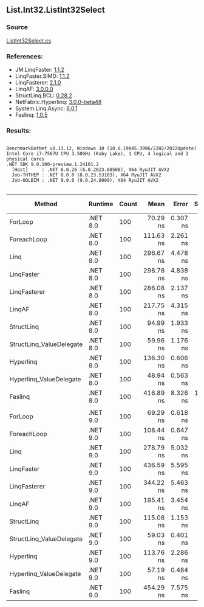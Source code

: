 ﻿## List.Int32.ListInt32Select

### Source
[ListInt32Select.cs](../LinqBenchmarks/List/Int32/ListInt32Select.cs)

### References:
- JM.LinqFaster: [1.1.2](https://www.nuget.org/packages/JM.LinqFaster/1.1.2)
- LinqFaster.SIMD: [1.1.2](https://www.nuget.org/packages/LinqFaster.SIMD/1.0.3)
- LinqFasterer: [2.1.0](https://www.nuget.org/packages/LinqFasterer/2.1.0)
- LinqAF: [3.0.0.0](https://www.nuget.org/packages/LinqAF/3.0.0.0)
- StructLinq.BCL: [0.28.2](https://www.nuget.org/packages/StructLinq/0.28.2)
- NetFabric.Hyperlinq: [3.0.0-beta48](https://www.nuget.org/packages/NetFabric.Hyperlinq/3.0.0-beta48)
- System.Linq.Async: [6.0.1](https://www.nuget.org/packages/System.Linq.Async/6.0.1)
- Faslinq: [1.0.5](https://www.nuget.org/packages/Faslinq/1.0.5)

### Results:
```

BenchmarkDotNet v0.13.12, Windows 10 (10.0.19045.3996/22H2/2022Update)
Intel Core i7-7567U CPU 3.50GHz (Kaby Lake), 1 CPU, 4 logical and 2 physical cores
.NET SDK 9.0.100-preview.1.24101.2
  [Host]     : .NET 6.0.26 (6.0.2623.60508), X64 RyuJIT AVX2
  Job-THTHEP : .NET 8.0.0 (8.0.23.53103), X64 RyuJIT AVX2
  Job-OQLBIM : .NET 9.0.0 (9.0.24.8009), X64 RyuJIT AVX2


```
| Method                   | Runtime  | Count | Mean      | Error    | StdDev    | Median    | Ratio        | RatioSD | Gen0   | Allocated | Alloc Ratio |
|------------------------- |--------- |------ |----------:|---------:|----------:|----------:|-------------:|--------:|-------:|----------:|------------:|
| ForLoop                  | .NET 8.0 | 100   |  70.29 ns | 0.307 ns |  0.256 ns |  70.27 ns |     baseline |         |      - |         - |          NA |
| ForeachLoop              | .NET 8.0 | 100   | 111.63 ns | 2.261 ns |  4.302 ns | 109.36 ns | 1.58x slower |   0.06x |      - |         - |          NA |
| Linq                     | .NET 8.0 | 100   | 296.67 ns | 4.478 ns |  3.970 ns | 295.57 ns | 4.22x slower |   0.06x | 0.0343 |      72 B |          NA |
| LinqFaster               | .NET 8.0 | 100   | 298.78 ns | 4.838 ns |  6.290 ns | 297.36 ns | 4.27x slower |   0.11x | 0.2179 |     456 B |          NA |
| LinqFasterer             | .NET 8.0 | 100   | 286.08 ns | 2.137 ns |  1.785 ns | 285.57 ns | 4.07x slower |   0.03x | 0.4206 |     880 B |          NA |
| LinqAF                   | .NET 8.0 | 100   | 217.75 ns | 4.315 ns |  3.603 ns | 216.33 ns | 3.10x slower |   0.05x |      - |         - |          NA |
| StructLinq               | .NET 8.0 | 100   |  94.99 ns | 1.933 ns |  3.386 ns |  93.62 ns | 1.35x slower |   0.05x | 0.0153 |      32 B |          NA |
| StructLinq_ValueDelegate | .NET 8.0 | 100   |  59.96 ns | 1.176 ns |  1.155 ns |  59.60 ns | 1.17x faster |   0.03x |      - |         - |          NA |
| Hyperlinq                | .NET 8.0 | 100   | 136.30 ns | 0.606 ns |  0.473 ns | 136.23 ns | 1.94x slower |   0.01x |      - |         - |          NA |
| Hyperlinq_ValueDelegate  | .NET 8.0 | 100   |  48.94 ns | 0.563 ns |  0.439 ns |  48.86 ns | 1.44x faster |   0.02x |      - |         - |          NA |
| Faslinq                  | .NET 8.0 | 100   | 416.89 ns | 8.326 ns | 18.623 ns | 410.16 ns | 5.94x slower |   0.29x | 0.5660 |    1184 B |          NA |
|                          |          |       |           |          |           |           |              |         |        |           |             |
| ForLoop                  | .NET 9.0 | 100   |  69.29 ns | 0.618 ns |  0.548 ns |  69.15 ns |     baseline |         |      - |         - |          NA |
| ForeachLoop              | .NET 9.0 | 100   | 108.44 ns | 0.647 ns |  0.505 ns | 108.15 ns | 1.56x slower |   0.01x |      - |         - |          NA |
| Linq                     | .NET 9.0 | 100   | 278.79 ns | 5.032 ns |  8.680 ns | 275.49 ns | 4.03x slower |   0.15x | 0.0343 |      72 B |          NA |
| LinqFaster               | .NET 9.0 | 100   | 436.59 ns | 5.595 ns |  4.672 ns | 434.44 ns | 6.30x slower |   0.08x | 0.2174 |     456 B |          NA |
| LinqFasterer             | .NET 9.0 | 100   | 344.22 ns | 5.463 ns |  4.562 ns | 344.08 ns | 4.97x slower |   0.07x | 0.4206 |     880 B |          NA |
| LinqAF                   | .NET 9.0 | 100   | 195.41 ns | 3.454 ns |  7.133 ns | 191.78 ns | 2.83x slower |   0.11x |      - |         - |          NA |
| StructLinq               | .NET 9.0 | 100   | 115.08 ns | 1.153 ns |  1.233 ns | 114.67 ns | 1.66x slower |   0.02x | 0.0153 |      32 B |          NA |
| StructLinq_ValueDelegate | .NET 9.0 | 100   |  59.03 ns | 0.401 ns |  0.356 ns |  59.02 ns | 1.17x faster |   0.01x |      - |         - |          NA |
| Hyperlinq                | .NET 9.0 | 100   | 113.76 ns | 2.286 ns |  2.973 ns | 112.47 ns | 1.64x slower |   0.03x |      - |         - |          NA |
| Hyperlinq_ValueDelegate  | .NET 9.0 | 100   |  57.19 ns | 0.484 ns |  0.404 ns |  57.06 ns | 1.21x faster |   0.01x |      - |         - |          NA |
| Faslinq                  | .NET 9.0 | 100   | 454.29 ns | 7.575 ns |  6.715 ns | 452.19 ns | 6.56x slower |   0.09x | 0.5655 |    1184 B |          NA |
